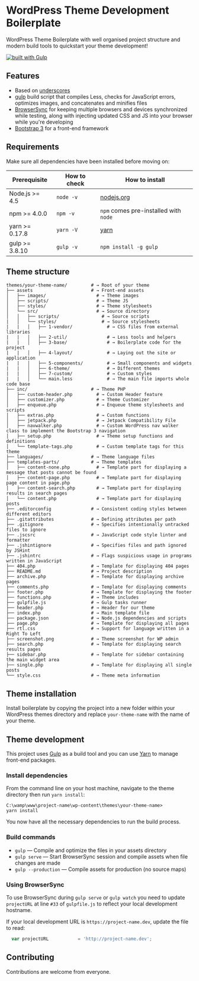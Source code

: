 # WordPress Theme Development Boilerplate
WordPress Theme Boilerplate with well organised project structure and modern build tools to quickstart your theme development!

[![built with Gulp](https://img.shields.io/badge/-gulp-eb4a4b.svg?logo=data%3Aimage%2Fpng%3Bbase64%2CiVBORw0KGgoAAAANSUhEUgAAAAYAAAAOCAMAAAA7QZ0XAAAABlBMVEUAAAD%2F%2F%2F%2Bl2Z%2FdAAAAAXRSTlMAQObYZgAAABdJREFUeAFjAAFGRjSSEQzwUgwQkjAFAAtaAD0Ls2nMAAAAAElFTkSuQmCC)](http://gulpjs.com/)

## Features

* Based on [underscores](http://underscores.me/)
* [gulp](http://gulpjs.com/) build script that compiles Less, checks for JavaScript errors, optimizes images, and concatenates and minifies files
* [BrowserSync](http://www.browsersync.io/) for keeping multiple browsers and devices synchronized while testing, along with injecting updated CSS and JS into your browser while you're developing
* [Bootstrap 3](http://getbootstrap.com/) for a front-end framework

## Requirements

Make sure all dependencies have been installed before moving on:

| Prerequisite    | How to check | How to install |
| --------------- | ------------ | ------------- |
| Node.js >= 4.5  | `node -v`    | [nodejs.org](http://nodejs.org/) |
| npm >= 4.0.0    | `npm -v`     | `npm` comes pre-installed with `node` |
| yarn >= 0.17.8  | `yarn -V`    | [yarn](https://yarnpkg.com/) |
| gulp >= 3.8.10  | `gulp -v`    | `npm install -g gulp` |

## Theme structure

```shell
themes/your-theme-name/         # → Root of your theme
├── assets                      # → Front-end assets
│   ├── images/                   # → Theme images
│   ├── scripts/                  # → Theme JS
│   ├── styles/                   # → Theme stylesheets
│   └── src/                      # → Source directory
│   │   ├── scripts/                # → Source scripts
|   │   └── styles/                 # → Source stylesheets
|   |   │   ├── 1-vendor/             # → CSS files from external libraries
|   |   │   ├── 2-util/               # → Less tools and helpers
|   |   │   ├── 3-base/               # → Boilerplate code for the project
|   |   │   ├── 4-layout/             # → Laying out the site or application
|   |   │   ├── 5-components/         # → Small components and widgets
|   |   │   ├── 6-theme/              # → Different themes
|   |   │   ├── 7-custom/             # → Custom styles
|   |   │   └── main.less             # → The main file imports whole code base
├── inc/                        # → Theme PHP
│   ├── custom-header.php         # → Custom Header feature
│   ├── customizer.php            # → Theme Customizer
│   ├── enqueue.php               # → Enqueue theme stylesheets and scripts
│   ├── extras.php                # → Custom functions
│   ├── jetpack.php               # → Jetpack Compatibility File
│   ├── navwalker.php             # → Custom WordPress nav walker class to implement the Bootstrap 3 navigation
│   ├── setup.php                 # → Theme setup functions and definitions
│   └── template-tags.php         # → Custom template tags for this theme
├── languages/                  # → Theme language files
├── templates-parts/            # → Theme templates
│   ├── content-none.php          # → Template part for displaying a message that posts cannot be found
│   ├── content-page.php          # → Template part for displaying page content in page.php
│   ├── content-search.php        # → Template part for displaying results in search pages
│   └── content.php               # → Template part for displaying posts
├── .editorconfig               # → Consistent coding styles between different editors
├── .gitattributes              # → Defining attributes per path
├── .gitignore                  # → Specifies intentionally untracked files to ignore
├── .jscsrc                     # → JavaScript code style linter and formatter
├── .jshintignore               # → Specifies files and path ignored by JSHint
├── .jshintrc                   # → Flags suspicious usage in programs written in JavaScript
├── 404.php                     # → Template for displaying 404 pages
├── README.md                   # → Project description
├── archive.php                 # → Template for displaying archive pages
├── comments.php                # → Template for displaying comments
├── footer.php                  # → Template for displaying the footer
├── functions.php               # → Theme includes
├── gulpfile.js                 # → Gulp tasks runner
├── header.php                  # → Header for our theme
├── index.php                   # → Main template file
├── package.json                # → Node.js dependencies and scripts
├── page.php                    # → Template for displaying all pages
├── rtl.css                     # → Support for language written in a Right To Left
├── screenshot.png              # → Theme screenshot for WP admin
├── search.php                  # → Template for displaying search results pages
├── sidebar.php                 # → Template for sidebar containing the main widget area
├── single.php                  # → Template for displaying all single posts
└── style.css                   # → Theme meta information
```
## Theme installation

Install boilerplate by copying the project into a new folder within your WordPress themes directory and replace `your-theme-name` with the name of your theme.

## Theme development

This project uses [Gulp](http://gulpjs.org/) as a build tool and you can use [Yarn](https://yarnpkg.com/) to manage front-end packages.

### Install dependencies

From the command line on your host machine, navigate to the theme directory then run `yarn install`:

```shell
C:\wamp\www\project-name\wp-content\themes\your-theme-name>
yarn install
```
You now have all the necessary dependencies to run the build process.

### Build commands

* `gulp` — Compile and optimize the files in your assets directory
* `gulp serve` — Start BrowserSync session and compile assets when file changes are made
* `gulp --production` — Compile assets for production (no source maps)

### Using BrowserSync

To use BrowserSync during `gulp serve` or `gulp watch` you need to update `projectURL` at line `#33` of `gulpfile.js` to reflect your local development hostname.

If your local development URL is `https://project-name.dev`, update the file to read:
```javascript
  var projectURL           = 'http://project-name.dev';
```

## Contributing

Contributions are welcome from everyone.
